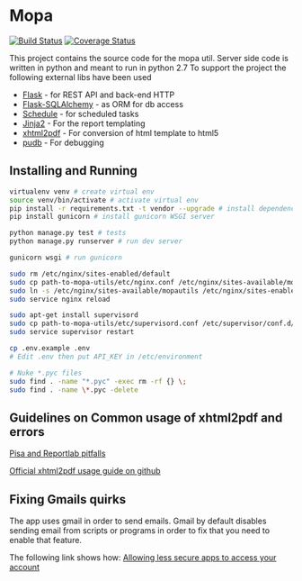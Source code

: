 # Mopa

[![Build Status](https://travis-ci.org/ntxuva/mopa-utils.svg?branch=master)](https://travis-ci.org/ntxuva/mopa-utils)
[![Coverage Status](https://coveralls.io/repos/github/ntxuva/mopa-utils/badge.svg?branch=master)](https://coveralls.io/github/ntxuva/mopa-utils?branch=master)

This project contains the source code for the mopa util. Server side code is written in python and meant to run in python 2.7
To support the project the following external libs have been used

- [Flask](http://flask.pocoo.org/) - for REST API and back-end HTTP
- [Flask-SQLAlchemy](https://pythonhosted.org/Flask-SQLAlchemy/) - as ORM for db access
- [Schedule](https://github.com/mrhwick/schedule) - for scheduled tasks
- [Jinja2](http://jinja.pocoo.org/) - For the report templating
- [xhtml2pdf](http://www.xhtml2pdf.com/) - For conversion of html template to html5
- [pudb](https://pypi.python.org/pypi/pudb/) - For debugging

## Installing and Running

```sh
virtualenv venv # create virtual env
source venv/bin/activate # activate virtual env
pip install -r requirements.txt -t vendor --upgrade # install dependencies in lib/vendor folder
pip install gunicorn # install gunicorn WSGI server

python manage.py test # tests
python manage.py runserver # run dev server

gunicorn wsgi # run gunicorn

sudo rm /etc/nginx/sites-enabled/default
sudo cp path-to-mopa-utils/etc/nginx.conf /etc/nginx/sites-available/mopautils # make app available on nginx
sudo ln -s /etc/nginx/sites-available/mopautils /etc/nginx/sites-enabled/mopautils # deploy nginx
sudo service nginx reload

sudo apt-get install supervisord
sudo cp path-to-mopa-utils/etc/supervisord.conf /etc/supervisor/conf.d/mopa-utils.conf
sudo service supervisor restart

cp .env.example .env
# Edit .env then put API_KEY in /etc/environment

# Nuke *.pyc files
sudo find . -name "*.pyc" -exec rm -rf {} \;
sudo find . -name \*.pyc -delete
```

## Guidelines on Common usage of xhtml2pdf and errors

[Pisa and Reportlab pitfalls](http://www.arnebrodowski.de/blog/501-Pisa-and-Reportlab-pitfalls.html)

[Official xhtml2pdf usage guide on github](https://github.com/chrisglass/xhtml2pdf/blob/master/doc/usage.rst)

## Fixing Gmails quirks

The app uses gmail in order to send emails. Gmail by default disables sending email from scripts or programs in order to fix that you need to enable that feature.

The following link shows how: [Allowing less secure apps to access your account](https://support.google.com/accounts/answer/6010255?hl=en)
